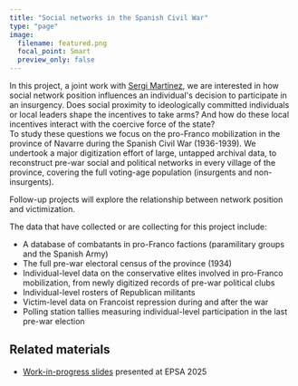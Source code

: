 ```yaml
---
title: "Social networks in the Spanish Civil War"
type: "page"
image:
  filename: featured.png
  focal_point: Smart
  preview_only: false
---
```


In this project, a joint work with <a href="https://sergimartinez.github.io/" target="_blank">Sergi Martínez</a>, we are interested in how social network position influences an individual's decision to participate in an insurgency. Does social proximity to ideologically committed individuals or local leaders shape the incentives to take arms? And how do these local incentives interact with the coercive force of the state?  
To study these questions we focus on the pro-Franco mobilization in the province of Navarre during the Spanish Civil War (1936-1939).
We undertook a major digitization effort of large, untapped archival data, to reconstruct pre-war social and political networks in every village of the province, covering the full voting-age population (insurgents and non-insurgents).

Follow-up projects will explore the relationship between network position and victimization.

The data that have collected or are collecting for this project include:


<ul>
  <li>
    A database of combatants in pro-Franco factions (paramilitary groups and the Spanish Army)
  </li>
  <li>
    The full pre-war electoral census of the province (1934)
  </li>
  <li>
    Individual-level data on the conservative elites involved in pro-Franco mobilization, from newly digitized records of pre-war political clubs
  </li>
  <li>
    Individual-level rosters of Republican militants
  </li>
  <li>
    Victim-level data on Francoist repression during and after the war
  </li>
  <li>
    Polling station tallies measuring individual-level participation in the last pre-war election
  </li>
</ul>


<h2>Related materials</h2>

<ul>
  <li>
    <a href="https://giacomolemoli.com/uploads/slides/civil-war-networks/epsa25_jueves.html" target="_blank">Work-in-progress slides</a> presented at EPSA 2025
  </li>
</ul>
